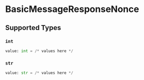 # BasicMessageResponseNonce


## Supported Types

### `int`

```python
value: int = /* values here */
```

### `str`

```python
value: str = /* values here */
```

